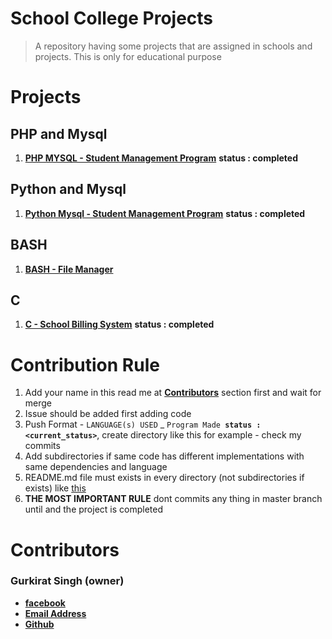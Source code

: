 # School College Projects
> A repository having some projects that are assigned in schools and projects. This is only for educational purpose

# Projects
## PHP and Mysql
1. [**PHP MYSQL - Student Management Program**](https://github.com/tbhaxor/school_college_projects/tree/master/STUDENT_MANAGEMENT_IN_PHP_MYSQL) **status : completed**
## Python and Mysql
1. [**Python Mysql - Student Management Program**](https://github.com/tbhaxor/school_college_projects/tree/master/STUDENT_MANAGEMENT_IN_PYTHON) **status : completed**
## BASH  
1. [**BASH - File Manager**](https://github.com/tbhaxor/school_college_projects/tree/master/FILE_MANAGER_IN_BASH)
## C
1. [**C - School Billing System**](https://github.com/tbhaxor/school_college_projects/tree/master/C_SCHOOL_BILLING_PROGRAM) **status : completed**

# Contribution Rule
1. Add your name in this read me at [**Contributors**](#contributors) section first and wait for merge
2. Issue should be added first adding code
3. Push Format - `LANGUAGE(s) USED` _ `Program Made `**`status : <current_status>`**, create directory like this  for example -  check my commits
4. Add subdirectories if same code has different implementations with same dependencies and language
5. README.md file must exists in every directory (not subdirectories if exists) like [this](https://github.com/tbhaxor/school_college_projects/blob/master/STUDENT_MANAGEMENT_IN_PHP_MYSQL/README.md)
6. **THE MOST IMPORTANT RULE** dont commits any thing in master branch until and the project is completed

# Contributors
### Gurkirat Singh (owner)
+ [**facebook**](https://facebook.com/gurkirat.py)
+ [**Email Address**](mailto:tbhaxor@gmail.com)
+ [**Github**](https://github.com/tbhaxor)
